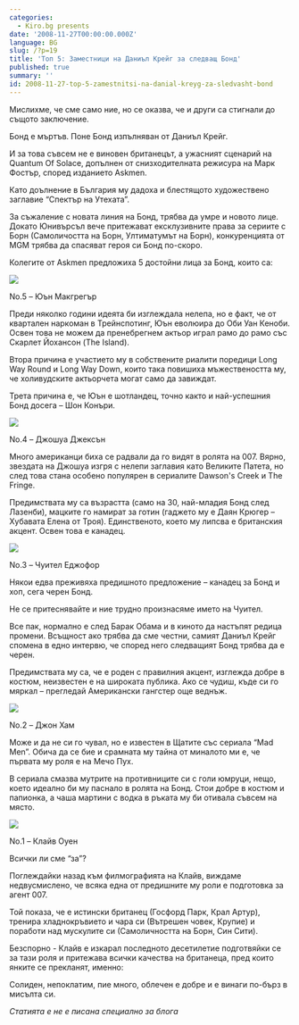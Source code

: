 ```yaml
---
categories:
  - Kiro.bg presents
date: '2008-11-27T00:00:00.000Z'
language: BG
slug: /?p=19
title: 'Топ 5: Заместници на Даниъл Крейг за следващ Бонд'
published: true
summary: ''
id: 2008-11-27-top-5-zamestnitsi-na-danial-kreyg-za-sledvasht-bond
---
```


Мислихме, че сме само ние, но се оказва, че и други са стигнали до същото заключение.


Бонд е мъртъв. Поне Бонд изпълняван от Даниъл Крейг.


И за това съвсем не е виновен британецът, а ужасният сценарий на Quantum Of Solace, допълнен от снизходителната режисура на Марк Фостър, според изданието Аskmen.


Като доълнение в България му дадоха и блестящото художествено заглавие “Спектър на Утехата”.


За съжаление с новата линия на Бонд, трябва да умре и новото лице. Докато Юнивърсъл вече притежават ексклузивните права за сериите с Борн (Самоличостта на Борн, Ултиматумът на Борн), конкуренцията от MGM трябва да спасяват героя си Бонд по-скоро.


Колегите от Askmen предложиха 5 достойни лица за Бонд, които са:

![](http://4.bp.blogspot.com/_x3M_abAXB6Y/SS61OcSKpEI/AAAAAAAADTg/mqeOBPkDRpI/s320/top-5-daniel-craig-replacements_5.jpg)


No.5 – Юън Макгрегър


Преди няколко години идеята би изглеждала нелепа, но е факт, че от квартален наркоман в Трейнспотинг, Юън еволюира до Оби Уан Кеноби. Освен това не можем да пренебрегнем актьор играл рамо до рамо със Скарлет Йохансон (The Island).


Втора причина е участието му в собствените риалити поредици Long Way Round и Long Way Down, които така повишиха мъжествеността му, че холивудските актьорчета могат само да завиждат.


Трета причина е, че Юън е шотландец, точно както и най-успешния Бонд досега – Шон Конъри.

![](http://2.bp.blogspot.com/_x3M_abAXB6Y/SS60_Pol8jI/AAAAAAAADTY/o5TGpOydOKU/s320/top-5-daniel-craig-replacements_4.jpg)


No.4 – Джошуа Джексън


Много американци биха се радвали да го видят в ролята на 007. Вярно, звездата на Джошуа изгря с нелепи заглавия като Великите Патета, но след това стана особено популярен в сериалите Dawson's Creek и The Fringe.


Предимствата му са възрастта (само на 30, най-младия Бонд след Лазенби), мацките го намират за готин (гаджето му е Даян Крюгер – Хубавата Елена от Троя). Единственото, което му липсва е британския акцент. Освен това е канадец.

![](http://2.bp.blogspot.com/_x3M_abAXB6Y/SS636SM8s2I/AAAAAAAADUA/u-QxwPs3SWg/s320/top-5-daniel-craig-replacements_3.jpg)


No.3 – Чуител Еджофор


Някои едва преживяха предишното предложение – канадец за Бонд и хоп, сега черен Бонд.


Не се притеснявайте и ние трудно произнасяме името на Чуител.


Все пак, нормално е след Барак Обама и в киното да настъпят редица промени. Всъщност ако трябва да сме честни, самият Даниъл Крейг спомена в едно интервю, че според него следващият Бонд трябва да е черен.


Предимствата му са, че е роден с правилния акцент, изглежда добре в костюм, неизвестен е на широката публика. Ако се чудиш, къде си го мяркал – прегледай Американски гангстер още веднъж.

![](http://2.bp.blogspot.com/_x3M_abAXB6Y/SS64NKDx-_I/AAAAAAAADUI/cjbyfkeUOeA/s320/top-5-daniel-craig-replacements_2.jpg)


No.2 – Джон Хам


Може и да не си го чувал, но е известен в Щатите със сериала “Mad Men”. Обича да се бие и срамната му тайна от миналото ми е, че първата му роля е на Мечо Пух.


В сериала смазва мутрите на противниците си с голи юмруци, нещо, което идеално би му паснало в ролята на Бонд. Стои добре в костюм и папионка, а чаша мартини с водка в ръката му би отивала съвсем на място.

![](http://3.bp.blogspot.com/_x3M_abAXB6Y/SS61eFRiuCI/AAAAAAAADT4/cpGtRr_9pw0/s320/top-5-daniel-craig-replacements_1.jpg)


No.1 – Клайв Оуен


Всички ли сме “за”?


Поглеждайки назад към филмографията на Клайв, виждаме недвусмислено, че всяка една от предишните му роли е подготовка за агент 007.


Той показа, че е истински британец (Госфорд Парк, Крал Артур), тренира хладнокръвието и чара си (Вътрешен човек, Крупие) и поработи над мускулите си (Самоличността на Борн, Син Сити).


Безспорно - Клайв е изкарал последното десетилетие подготвяйки се за тази роля и притежава всички качества на британеца, пред които янките се прекланят, именно:


Солиден, непоклатим, пие много, облечен е добре и е винаги по-бърз в мисълта си.

_Статията е не е писана специално за блога_
